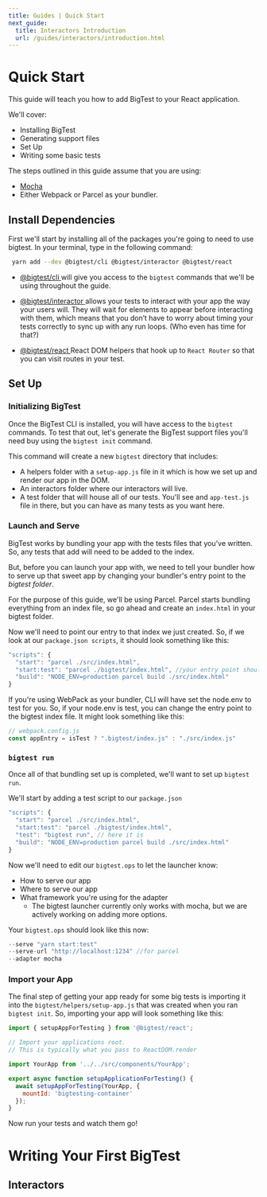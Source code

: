 ```yaml
---
title: Guides | Quick Start
next_guide:
  title: Interactors Introduction
  url: /guides/interactors/introduction.html
---
```


# Quick Start

This guide will teach you how to add BigTest to your React application.

We'll cover:
- Installing BigTest
- Generating support files
- Set Up
- Writing some basic tests

The steps outlined in this guide assume that you are using:

- [ Mocha ](https://mochajs.org/)
- Either Webpack or Parcel as your bundler.

## Install Dependencies

First we'll start by installing all of the packages you're going to need to use bigtest. In your terminal, type in the following command:

```bash
 yarn add --dev @bigtest/cli @bigtest/interactor @bigtest/react
```

- [ @bigtest/cli ](https://github.com/bigtestjs/cli) will give you access to the `bigtest` commands that we'll be using throughout the guide.

- [ @bigtest/interactor ](https://github.com/bigtestjs/interactor) allows your tests to interact with your app the way your users will. They will wait for elements to appear before interacting with them, which means that you don’t have to worry about timing your tests correctly to sync up with any run loops. (Who even has time for that?)

- [ @bigtest/react ](https://github.com/bigtestjs/react) React DOM helpers that hook up to `React Router` so that you can visit routes in your test.

## Set Up

### Initializing BigTest

Once the BigTest CLI is installed, you will have access to the `bigtest` commands.
To test that out, let's generate the BigTest support files you'll need buy using the `bigtest init` command.

This command will create a new `bigtest` directory that includes:

* A helpers folder with a `setup-app.js` file in it which is how we set up and render our app in the DOM.
* An interactors folder where our interactors will live.
* A test folder that will house all of our tests. You'll see and `app-test.js` file in there, but you can have as many tests as you want here.

### Launch and Serve

BigTest works by bundling your app with the tests files that you've written. So, any tests that add will need to be added to the index.

But, before you can launch your app with, we need to tell your bundler how to serve up that sweet app by changing your bundler's entry point to the *bigtest folder*.  

For the purpose of this guide, we'll be using Parcel. Parcel starts bundling everything from an index file, so go ahead and create an `index.html` in your bigtest folder.

Now we'll need to point our entry to that index we just created. So, if we look at our `package.json scripts`, it should look something like this:

```javascript
"scripts": {
  "start": "parcel ./src/index.html",
  "start:test": "parcel ./bigtest/index.html", //your entry point should look like this
  "build": "NODE_ENV=production parcel build ./src/index.html"
}
```
If you're using WebPack as your bundler, CLI will have set the node.env to test for you. So, if your node.env is test, you can change the entry point to the bigtest index file. It might look something like this:

```javascript
// webpack.config.js
const appEntry = isTest ? ".bigtest/index.js" : "./src/index.js"
```

### `bigtest run`

Once all of that bundling set up is completed, we'll want to set up `bigtest run`.

We'll start by adding a test script to our `package.json`

```javascript
"scripts": {
  "start": "parcel ./src/index.html",
  "start:test": "parcel ./bigtest/index.html",
  "test": "bigtest run", // here it is
  "build": "NODE_ENV=production parcel build ./src/index.html"
}
```
Now we'll need to edit our `bigtest.ops` to let the launcher know:
- How to serve our app
- Where to serve our app
- What framework you're using for the adapter
  - The bigtest launcher currently only works with mocha, but we are actively working on adding more options.

Your `bigtest.ops` should look like this now:

```javascript
--serve "yarn start:test"
--serve-url "http://localhost:1234" //for parcel
--adapter mocha
```

### Import your App

The final step of getting your app ready for some big tests is importing it into the `bigtest/helpers/setup-app.js` that was created when you ran `bigtest init`. So, importing your app will look something like this:

```javascript
import { setupAppForTesting } from '@bigtest/react';

// Import your applications root.
// This is typically what you pass to ReactDOM.render

import YourApp from '../../src/components/YourApp';

export async function setupApplicationForTesting() {
  await setupAppForTesting(YourApp, {
    mountId: 'bigtesting-container'
  });
}
```

Now run your tests and watch them go!

# Writing Your First BigTest


## Interactors
